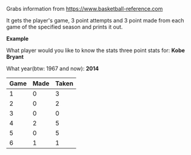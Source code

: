 Grabs information from https://www.basketball-reference.com

It gets the player's game, 3 point attempts and 3 point made from each game of the specified season and prints it out.

**Example**

What player would you like to know the stats three point stats for: **Kobe Bryant**

What year(btw: 1967 and now): **2014**

| Game | Made | Taken |
| --- | --- | --- |
|1|0|3|
|2|0|2|
|3|0|0|
|4|2|5|
|5|0|5|
|6|1|1|
